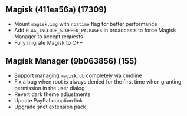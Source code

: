## Magisk (411ea56a) (17309)
- Mount `magisk.img` with `noatime` flag for better performance
- Add `FLAG_INCLUDE_STOPPED_PACKAGES` in broadcasts to force Magisk Manager to accept requests
- Fully migrate Magisk to C++

## Magisk Manager (9b063856) (155)
- Support managing `magisk.db` completely via cmdline
- Fix a bug when root is always denied for the first time when granting permission in the user dialog
- Revert dark theme adjustments
- Update PayPal donation link
- Upgrade snet extension pack
